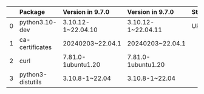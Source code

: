 <!-- markdown-link-check-disable -->

|    | Package           | Version in 9.7.0   | Version in 9.7.0   | Status   |
|---:|:------------------|:-------------------|:-------------------|:---------|
|  0 | python3.10-dev    | 3.10.12-1~22.04.10 | 3.10.12-1~22.04.11 | UPDATED  |
|  1 | ca-certificates   | 20240203~22.04.1   | 20240203~22.04.1   |          |
|  2 | curl              | 7.81.0-1ubuntu1.20 | 7.81.0-1ubuntu1.20 |          |
|  3 | python3-distutils | 3.10.8-1~22.04     | 3.10.8-1~22.04     |          |